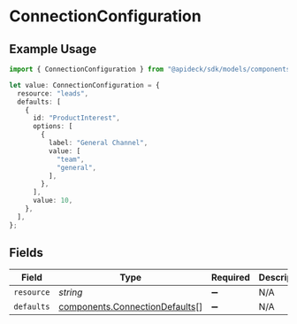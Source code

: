 # ConnectionConfiguration

## Example Usage

```typescript
import { ConnectionConfiguration } from "@apideck/sdk/models/components";

let value: ConnectionConfiguration = {
  resource: "leads",
  defaults: [
    {
      id: "ProductInterest",
      options: [
        {
          label: "General Channel",
          value: [
            "team",
            "general",
          ],
        },
      ],
      value: 10,
    },
  ],
};
```

## Fields

| Field                                                                            | Type                                                                             | Required                                                                         | Description                                                                      | Example                                                                          |
| -------------------------------------------------------------------------------- | -------------------------------------------------------------------------------- | -------------------------------------------------------------------------------- | -------------------------------------------------------------------------------- | -------------------------------------------------------------------------------- |
| `resource`                                                                       | *string*                                                                         | :heavy_minus_sign:                                                               | N/A                                                                              | leads                                                                            |
| `defaults`                                                                       | [components.ConnectionDefaults](../../models/components/connectiondefaults.md)[] | :heavy_minus_sign:                                                               | N/A                                                                              |                                                                                  |